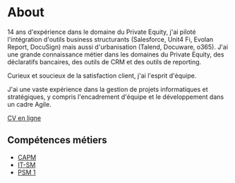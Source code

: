 # About

14 ans d'expérience dans le domaine du Private Equity, j'ai piloté l'intégration d'outils business structurants (Salesforce, Unit4 Fi, Evolan Report, DocuSign) mais aussi d'urbanisation (Talend, Docuware, o365). 
J'ai une grande connaissance métier dans les domaines du Private Equity, des déclaratifs bancaires, des outils de CRM et des outils de reporting. 

Curieux et soucieux de la satisfaction client, j'ai l'esprit d'équipe. 

J'ai une vaste expérience dans la gestion de projets informatiques et stratégiques, y compris l'encadrement d'équipe et le développement dans un cadre Agile.

[CV en ligne](https://resume.bernardes.eu)

## Compétences métiers

- [CAPM](https://www.youracclaim.com/badges/202a1ca0-9263-4d86-89c6-a54da5b3802e/public_url)
- [IT-SM](https://app.exeed.pro/holder/badge/73954)
- [PSM 1](https://www.scrum.org/certificates/616762)



